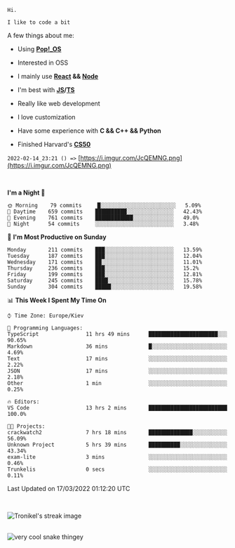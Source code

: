 ```
Hi.

I like to code a bit
```

A few things about me:

-   Using **[Pop!\_OS](https://pop.system76.com/)**

-   Interested in OSS

-   I mainly use **[React](https://reactjs.org/) && [Node](https://nodejs.org/en/)**

-   I'm best with **[JS](https://www.javascript.com/)/[TS](https://www.typescriptlang.org/)**

-   Really like web development

-   I love customization

-   Have some experience with **C && C++ && Python**

-   Finished Harvard's **[CS50](https://cs50.harvard.edu)**

`2022-02-14_23:21 () =>` [https://i.imgur.com/JcQEMNG.png](https://i.imgur.com/JcQEMNG.png)

<br>

<!--START_SECTION:waka-->
**I'm a Night 🦉** 

```text
🌞 Morning    79 commits     █░░░░░░░░░░░░░░░░░░░░░░░░   5.09% 
🌆 Daytime    659 commits    ██████████░░░░░░░░░░░░░░░   42.43% 
🌃 Evening    761 commits    ████████████░░░░░░░░░░░░░   49.0% 
🌙 Night      54 commits     ░░░░░░░░░░░░░░░░░░░░░░░░░   3.48%

```
📅 **I'm Most Productive on Sunday** 

```text
Monday       211 commits    ███░░░░░░░░░░░░░░░░░░░░░░   13.59% 
Tuesday      187 commits    ███░░░░░░░░░░░░░░░░░░░░░░   12.04% 
Wednesday    171 commits    ██░░░░░░░░░░░░░░░░░░░░░░░   11.01% 
Thursday     236 commits    ███░░░░░░░░░░░░░░░░░░░░░░   15.2% 
Friday       199 commits    ███░░░░░░░░░░░░░░░░░░░░░░   12.81% 
Saturday     245 commits    ████░░░░░░░░░░░░░░░░░░░░░   15.78% 
Sunday       304 commits    █████░░░░░░░░░░░░░░░░░░░░   19.58%

```


📊 **This Week I Spent My Time On** 

```text
⌚︎ Time Zone: Europe/Kiev

💬 Programming Languages: 
TypeScript               11 hrs 49 mins      ██████████████████████░░░   90.65% 
Markdown                 36 mins             █░░░░░░░░░░░░░░░░░░░░░░░░   4.69% 
Text                     17 mins             ░░░░░░░░░░░░░░░░░░░░░░░░░   2.22% 
JSON                     17 mins             ░░░░░░░░░░░░░░░░░░░░░░░░░   2.18% 
Other                    1 min               ░░░░░░░░░░░░░░░░░░░░░░░░░   0.25%

🔥 Editors: 
VS Code                  13 hrs 2 mins       █████████████████████████   100.0%

🐱‍💻 Projects: 
crackwatch2              7 hrs 18 mins       ██████████████░░░░░░░░░░░   56.09% 
Unknown Project          5 hrs 39 mins       ██████████░░░░░░░░░░░░░░░   43.34% 
exam-lite                3 mins              ░░░░░░░░░░░░░░░░░░░░░░░░░   0.46% 
Trunkelis                0 secs              ░░░░░░░░░░░░░░░░░░░░░░░░░   0.11%

```


 Last Updated on 17/03/2022 01:12:20 UTC
<!--END_SECTION:waka-->

<br>

<p><img align="center" src="https://github-readme-streak-stats.herokuapp.com/?user=Trunkelis&theme=dark" alt="Tronikel's streak image" /></p>

<br>

<img title="" src="https://raw.githubusercontent.com/Trunkelis/Trunkelis/output/github-contribution-grid-snake.svg" alt="very cool snake thingey" data-align="left">
